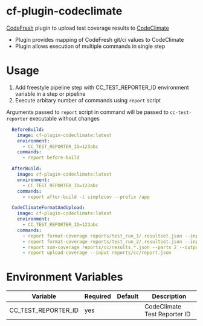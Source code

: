 # cf-plugin-codeclimate

[CodeFresh](https://codefresh.io) plugin to upload test coverage results to [CodeClimate](https://codeclimate.com)

- Plugin provides mapping of CodeFresh git/ci values to CodeClimate
- Plugin allows execution of multiple commands in single step

# Usage

1. Add freestyle pipeline step with CC_TEST_REPORTER_ID environment variable in a step or pipeline
1. Execute arbitary number of commands using `report` script

Arguments passed to `report` script in command will be passed to `cc-test-reporter` executable without changes

```yaml
  BeforeBuild:
    image: cf-plugin-codeclimate:latest
    environment:
      - CC_TEST_REPORTER_ID=123abc
    commands:
      - report before-build

  AfterBuild:
    image: cf-plugin-codeclimate:latest
    environment:
      - CC_TEST_REPORTER_ID=123abc
    commands:
      - report after-build -t simplecov --prefix /app

  CodeClimateFormatAndUpload:
    image: cf-plugin-codeclimate:latest
    environment:
      - CC_TEST_REPORTER_ID=123abc
    commands:
      - report format-coverage reports/test_run_1/.resultset.json --input-type simplecov --prefix /app --output reports/cc/results.1.json
      - report format-coverage reports/test_run_2/.resultset.json --input-type simplecov --prefix /app --output reports/cc/results.2.json
      - report sum-coverage reports/cc/results.*.json --parts 2 --output reports/cc/report.json
      - report upload-coverage --input reports/cc/report.json
```

# Environment Variables

| Variable            | Required | Default | Description                                                                                  |
|---------------------|----------|---------|----------------------------------------------------------------------------------------------|
| CC_TEST_REPORTER_ID | yes      |         | CodeClimate Test Reporter ID                                                                 |

